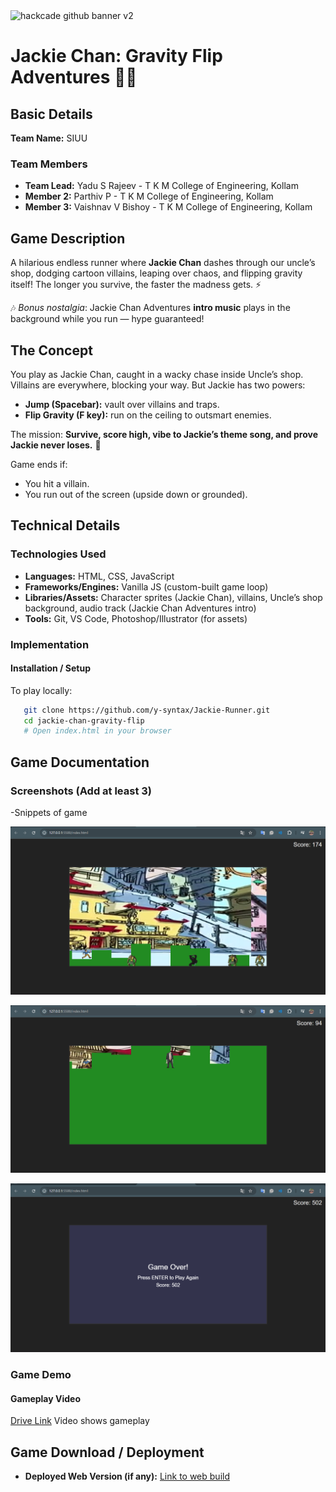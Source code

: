 <img width="3188" height="1202" alt="hackcade github banner v2" src="https://github.com/user-attachments/assets/0c4c3dcb-c5f7-46e7-965d-e4571edb09e9" />

# Jackie Chan: Gravity Flip Adventures 🥋🌀

## Basic Details

**Team Name:** SIUU  

### Team Members
- **Team Lead:** Yadu S Rajeev - T K M College of Engineering, Kollam
- **Member 2:** Parthiv P - T K M College of Engineering, Kollam
- **Member 3:** Vaishnav V Bishoy - T K M College of Engineering, Kollam

## Game Description
A hilarious endless runner where **Jackie Chan** dashes through our uncle’s shop, dodging cartoon villains, leaping over chaos, and flipping gravity itself! The longer you survive, the faster the madness gets. ⚡  

🎶 *Bonus nostalgia*: Jackie Chan Adventures **intro music** plays in the background while you run — hype guaranteed!  

## The Concept
You play as Jackie Chan, caught in a wacky chase inside Uncle’s shop. Villains are everywhere, blocking your way. But Jackie has two powers:  

- **Jump (Spacebar):** vault over villains and traps.  
- **Flip Gravity (F key):** run on the ceiling to outsmart enemies.  

The mission: **Survive, score high, vibe to Jackie’s theme song, and prove Jackie never loses.** 🐉  

Game ends if:  
- You hit a villain.  
- You run out of the screen (upside down or grounded).  

## Technical Details

### Technologies Used
- **Languages:** HTML, CSS, JavaScript  
- **Frameworks/Engines:** Vanilla JS (custom-built game loop)  
- **Libraries/Assets:** Character sprites (Jackie Chan), villains, Uncle’s shop background, audio track (Jackie Chan Adventures intro)  
- **Tools:** Git, VS Code, Photoshop/Illustrator (for assets)  

### Implementation

#### Installation / Setup
To play locally:

```bash
   git clone https://github.com/y-syntax/Jackie-Runner.git
   cd jackie-chan-gravity-flip
   # Open index.html in your browser
```

## Game Documentation

### Screenshots (Add at least 3)

-Snippets of game

![Snippets of game](snippets/game1.png)  

![Snippets of game](snippets/game_upsidedown.png)  

![Snippets of game](snippets/gameover.png)   

### Game Demo

#### Gameplay Video
[Drive Link](https://drive.google.com/file/d/1_Tnlc8ShMMMZHGWKFe5FSxYdHspzILSD/view?usp=drive_link)
Video shows gameplay 

## Game Download / Deployment

- **Deployed Web Version (if any):** [Link to web build](https://y-syntax.github.io/Jackie-Runner/)

